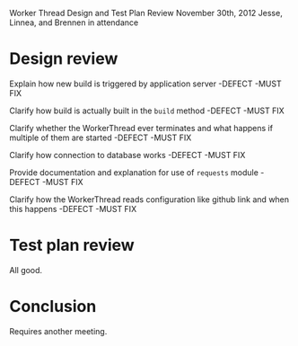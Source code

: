 Worker Thread Design and Test Plan Review
November 30th, 2012
Jesse, Linnea, and Brennen in attendance

# Design review

Explain how new build is triggered by application server
    -DEFECT
    -MUST FIX

Clarify how build is actually built in the `build` method
    -DEFECT
    -MUST FIX

Clarify whether the WorkerThread ever terminates and what happens if multiple of them are started
    -DEFECT
    -MUST FIX

Clarify how connection to database works
    -DEFECT
    -MUST FIX

Provide documentation and explanation for use of `requests` module
    -DEFECT
    -MUST FIX

Clarify how the WorkerThread reads configuration like github link and when this happens
    -DEFECT
    -MUST FIX

# Test plan review

All good.

# Conclusion

Requires another meeting.